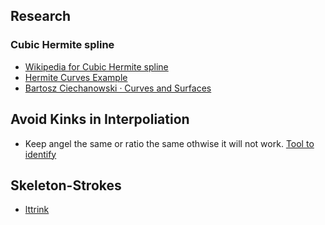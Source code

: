 ## Research

### Cubic Hermite spline
* [Wikipedia for Cubic Hermite spline](https://en.wikipedia.org/wiki/Cubic_Hermite_spline)
* [Hermite Curves Example](https://en.wikibooks.org/wiki/Cg_Programming/Unity/Hermite_Curves)
* [Bartosz Ciechanowski · Curves and Surfaces](https://ciechanow.ski/curves-and-surfaces/)



## Avoid Kinks in Interpoliation
* Keep angel the same or ratio the same othwise it will not work. [Tool to identify](https://www.youtube.com/watch?app=desktop&v=wp5bvS2xi8c)


## Skeleton-Strokes
* [lttrink](https://www.lttrink.com/)
